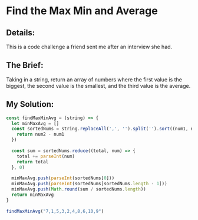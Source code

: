 # Find the Max Min and Average

## Details:
This is a code challenge a friend sent me after an interview she had.

## The Brief:

Taking in a string, return an array of numbers where the first value is the biggest, the second value is the smallest, and the third value is the average.

## My Solution:
```javascript
const findMaxMinAvg = (string) => {
  let minMaxAvg = []
  const sortedNums = string.replaceAll(',', '').split('').sort((num1, num2) => {
    return num2 - num1
  })
  
  const sum = sortedNums.reduce((total, num) => {
    total += parseInt(num)
    return total
  }, 0)
  
  minMaxAvg.push(parseInt(sortedNums[0]))
  minMaxAvg.push(parseInt(sortedNums[sortedNums.length - 1]))
  minMaxAvg.push(Math.round(sum / sortedNums.length))
  return minMaxAvg
}
                                                      
findMaxMinAvg("7,1,5,3,2,4,8,6,10,9")
```

